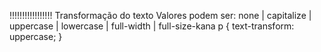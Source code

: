 <Text-transform>!!!!!!!!!!!!!!!!!
Transformação do texto
Valores podem ser: none | capitalize | uppercase | lowercase | full-width | full-size-kana
p {
	text-transform: uppercase;
}